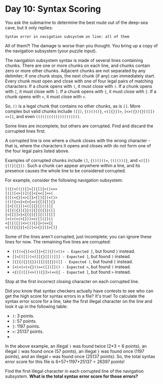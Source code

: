 # Day 10: Syntax Scoring

You ask the submarine to determine the best route out of the deep-sea cave, but it only replies:
```
Syntax error in navigation subsystem on line: all of them
```
All of them?!
The damage is worse than you thought.
You bring up a copy of the navigation subsystem (your puzzle input).

The navigation subsystem syntax is made of several lines containing chunks.
There are one or more chunks on each line, and chunks contain zero or more other chunks.
Adjacent chunks are not separated by any delimiter; if one chunk stops, the next chunk (if any) can immediately start.
Every chunk must open and close with one of four legal pairs of matching characters:
If a chunk opens with `(`, it must close with `)`.
If a chunk opens with `[`, it must close with `]`.
If a chunk opens with `{`, it must close with `}`.
If a chunk opens with `<`, it must close with `>`.

So, `()` is a legal chunk that contains no other chunks, as is `[]`.
More complex but valid chunks include `([])`, `{()()()}`, `<([{}])>`, `[<>({}){}[([])<>]]`, and even `(((((((((())))))))))`.

Some lines are incomplete, but others are corrupted.
Find and discard the corrupted lines first.

A corrupted line is one where a chunk closes with the wrong character - that is, where the characters it opens and closes with do not form one of the four legal pairs listed above.

Examples of corrupted chunks include `(]`, `{()()()>`, `(((()))}`, and `<([]){()}[{}])`.
Such a chunk can appear anywhere within a line, and its presence causes the whole line to be considered corrupted.

For example, consider the following navigation subsystem:
```
[({(<(())[]>[[{[]{<()<>>
[(()[<>])]({[<{<<[]>>(
{([(<{}[<>[]}>{[]{[(<()>
(((({<>}<{<{<>}{[]{[]{}
[[<[([]))<([[{}[[()]]]
[{[{({}]{}}([{[{{{}}([]
{<[[]]>}<{[{[{[]{()[[[]
[<(<(<(<{}))><([]([]()
<{([([[(<>()){}]>(<<{{
<{([{{}}[<[[[<>{}]]]>[]]
```
Some of the lines aren't corrupted, just incomplete; you can ignore these lines for now.
The remaining five lines are corrupted:

- `{([(<{}[<>[]}>{[]{[(<()> - Expected ]`, but found `}` instead.
- `[[<[([]))<([[{}[[()]]] - Expected ]`, but found `)` instead.
- `[{[{({}]{}}([{[{{{}}([] - Expected )`, but found `]` instead.
- `[<(<(<(<{}))><([]([]() - Expected >`, but found `)` instead.
- `<{([([[(<>()){}]>(<<{{ - Expected ]`, but found `>` instead.

Stop at the first incorrect closing character on each corrupted line.

Did you know that syntax checkers actually have contests to see who can get the high score for syntax errors in a file?
It's true!
To calculate the syntax error score for a line, take the first illegal character on the line and look it up in the following table:

- `)`: 3 points.
- `]`: 57 points.
- `}`: 1197 points.
- `>`: 25137 points.
- 
In the above example, an illegal `)` was found twice (2*3 = 6 points), an illegal `]` was found once (57 points), an illegal `}` was found once (1197 points), and an illegal `>` was found once (25137 points).
So, the total syntax error score for this file is 6+57+1197+25137 = 26397 points!

Find the first illegal character in each corrupted line of the navigation subsystem.
**What is the total syntax error score for those errors?**
